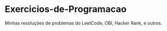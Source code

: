# Exercicios-de-Programacao

Minhas resoluções de problemas do LeetCode, OBI, Hacker Rank, e outros.
